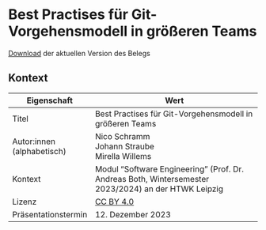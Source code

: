 # Best Practises für Git-Vorgehensmodell in größeren Teams

[Download](https://gitlab.dit.htwk-leipzig.de/23-swe-thema-1/abgabe/-/jobs/artifacts/main/raw/Beleg.pdf?job=build) der aktuellen Version des Belegs

## Kontext

Eigenschaft | Wert
---|---
Titel | Best Practises für Git-Vorgehensmodell in größeren Teams
Autor:innen<br>(alphabetisch) | Nico Schramm <br> Johann Straube <br> Mirella Willems
Kontext | Modul “Software Engineering” (Prof. Dr. Andreas Both, Wintersemester 2023/2024) an der HTWK Leipzig
Lizenz | [CC BY 4.0](LICENSE)
Präsentationstermin | 12. Dezember 2023
